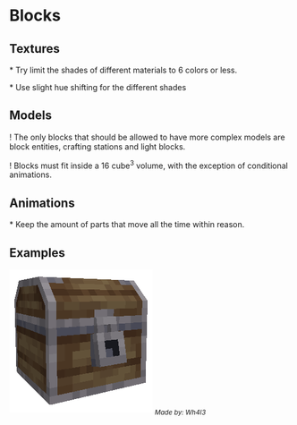 # Blocks
## Textures
\* Try limit the shades of different materials to 6 colors or less.

\* Use slight hue shifting for the different shades

## Models
\! The only blocks that should be allowed to have more complex models are block entities, crafting stations and light blocks.

! Blocks must fit inside a 16 cube<sup>3</sup> volume, with the exception of conditional animations.

## Animations
\* Keep the amount of parts that move all the time within reason.

## Examples
![common_1x1_chest.png](blocks/common_1x1_chest.png)
<sub><i>Made by: Wh4I3</i></sub>
